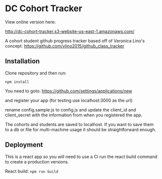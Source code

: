 # DC Cohort Tracker

View online version here:

http://dc-cohort-tracker.s3-website-us-east-1.amazonaws.com/

A cohort student github progress tracker based off of Veronica Lino's concept:
https://github.com/vlino2015/github_class_tracker

## Installation

Clone repository
and then run:

```npm install```

You need to goto:
https://github.com/settings/applications/new

and register your app (for testing use localhost:3000 as the url)

rename config.sample.js to config.js and update the client_id and client_secret with the information from when you registered the app.

The cohorts and students are saved to localhost. If you want to save them to a db or file for multi-machine usage it should be straightforward enough.

## Deployment
This is a react app so you will need to use a CI run the react build command to create a production versions.

React build:
```npm run build```

